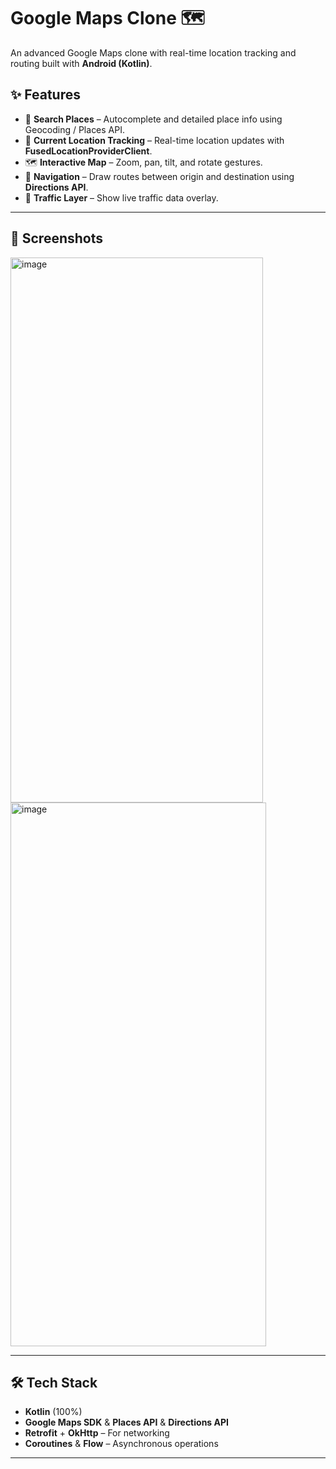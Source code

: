 # Google Maps Clone 🗺️

An advanced Google Maps clone with real-time location tracking and routing built with **Android (Kotlin)**. 

## ✨ Features
- 🔎 **Search Places** – Autocomplete and detailed place info using Geocoding / Places API.  
- 📍 **Current Location Tracking** – Real-time location updates with **FusedLocationProviderClient**.  
- 🗺️ **Interactive Map** – Zoom, pan, tilt, and rotate gestures.  
- 🧭 **Navigation** – Draw routes between origin and destination using **Directions API**.  
- 🚦 **Traffic Layer** – Show live traffic data overlay.  

---

## 📱 Screenshots  
<img width="404" height="872" alt="image" src="https://github.com/user-attachments/assets/074e112d-2761-47fd-ae66-72a5051bf9fa" />
<img width="409" height="870" alt="image" src="https://github.com/user-attachments/assets/e505fc27-37d7-41ab-8ae0-3a70b7568ee2" />



---

## 🛠️ Tech Stack
- **Kotlin** (100%)  
- **Google Maps SDK** & **Places API**  & **Directions API**
- **Retrofit** + **OkHttp** – For networking  
- **Coroutines** & **Flow** – Asynchronous operations  

---
